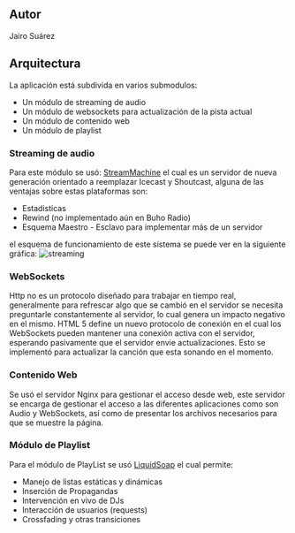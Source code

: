 ---
---

## Autor

Jairo Suárez


## Arquitectura

La aplicación está subdivida en varios submodulos:

* Un módulo de streaming de audio
* Un módulo de websockets para actualización de la pista actual
* Un módulo de contenido web
* Un módulo de playlist

### Streaming de audio

Para este módulo se usó:
[StreamMachine](https://github.com/StreamMachine/StreamMachine)
el cual es un servidor de nueva generación orientado a reemplazar
Icecast y Shoutcast, alguna de las ventajas sobre estas plataformas son:

* Estadisticas
* Rewind (no implementado aún en Buho Radio)
* Esquema Maestro - Esclavo para implementar más de un servidor

el esquema de funcionamiento de este sistema se puede ver en la
siguiente gráfica:
![streaming](https://camo.githubusercontent.com/309521775ff18ce0b472d20590a05518283a7634/68747470733a2f2f7261772e6769746875622e636f6d2f77696b692f53747265616d4d616368696e652f53747265616d4d616368696e652f696d616765732f617564696f5f666c6f772e706e67
        "Streaming")

### WebSockets

Http no es un protocolo diseñado para trabajar en tiempo real,
generalmente para refrescar algo que se cambió en el servidor se
necesita preguntarle constantemente al servidor, lo cual genera un
impacto negativo en el mismo. HTML 5 define un nuevo protocolo de
conexión en el cual los WebSockets pueden mantener una conexión activa
con el servidor, esperando pasivamente que el servidor envie
actualizaciones. Esto se implementó para actualizar la canción que esta
sonando en el momento.

### Contenido Web

Se usó el servidor Nginx para gestionar el acceso desde web, este
servidor se encarga de gestionar el acceso a las diferentes aplicaciones
como son Audio y WebSockets, así como de presentar los archivos
necesarios para que se muestre la página.

### Módulo de Playlist

Para el módulo de PlayList se usó [LiquidSoap](http://liquidsoap.fm/) el
cual permite:

* Manejo de listas estáticas y dinámicas
* Inserción de Propagandas
* Intervención en vivo de DJs
* Interacción de usuarios (requests)
* Crossfading y otras transiciones

